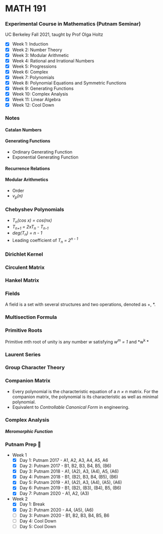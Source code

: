 # MATH 191
### Experimental Course in Mathematics (Putnam Seminar)
UC Berkeley Fall 2021, taught by Prof Olga Holtz

- [x] Week 1: Induction
- [x] Week 2: Number Theory
- [x] Week 3: Modular Arithmetic
- [x] Week 4: Rational and Irrational Numbers
- [x] Week 5: Progressions
- [x] Week 6: Complex
- [x] Week 7: Polynomials
- [x] Week 8: Polynomial Equations and Symmetric Functions
- [x] Week 9: Generating Functions
- [x] Week 10: Complex Analysis
- [x] Week 11: Linear Algebra
- [x] Week 12: Cool Down

### Notes

#### Catalan Numbers

#### Generating Functions
- Ordinary Generating Function
- Exponential Generating Function

#### Recurrence Relations

#### Modular Arithmetics
- Order
- *v<sub>p</sub>(n)*

### Chebyshev Polynomials
- *T<sub>n</sub>(cos x) = cos(nx)*
- *T<sub>n+1</sub> = 2xT<sub>n</sub> - T<sub>n-1</sub>*
- *deg(T<sub>n</sub>) = n - 1*
- Leading coefficient of *T<sub>n</sub> = 2<sup>n - 1</sup>*

### Dirichlet Kernel

### Circulent Matrix
### Hankel Matrix

### Fields
A field is a set with several structures and two operations, denoted as +, *.

### Multisection Formula

### Primitive Roots
Primitive *m*th root of unity is any number *w* satisfying *w<sup>m</sup> = 1* and *w<sup>k</sup> *

### Laurent Series

### Group Character Theory

### Companion Matrix
- Every polynomial is the characteristic equation of a *n × n* matrix. For the companion matrix, the polynomial is its characteristic as well as minimal polynomial.
- Equivalent to *Controllable Canonical Form* in engineering.

### Complex Analysis
##### Meromorphic Function

### Putnam Prep 😤
- Week 1
  - [x] Day 1: Putnam 2017 - A1, A2, A3, A4, A5, A6
  - [x] Day 2: Putnam 2017 - B1, B2, B3, B4, B5, (B6)
  - [x] Day 3: Putnam 2018 - A1, (A2), A3, (A4), A5, (A6)
  - [x] Day 4: Putnam 2018 - B1, (B2), B3, B4, (B5), (B6)
  - [x] Day 5: Putnam 2019 - A1, (A2), A3, (A4), (A5), (A6)
  - [x] Day 6: Putnam 2019 - B1, (B2), (B3), (B4), B5, (B6)
  - [x] Day 7: Putnam 2020 - A1, A2, (A3)
- Week 2
  - [x] Day 1: Break
  - [x] Day 2: Putnam 2020 - A4, (A5), (A6)
  - [ ] Day 3: Putnam 2020 - B1, B2, B3, B4, B5, B6
  - [ ] Day 4: Cool Down
  - [ ] Day 5: Cool Down
